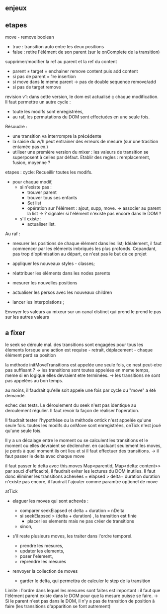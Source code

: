 ## enjeux

## etapes

move - remove boolean

- true : transition auto entre les deux positions
- false : retire l'élément de son parent (sur le onComplete de la transition)

supprimer/modifier la ref au parent et la ref du content

- parent ≠ target = enchainer remove content puis add content
- si pas de parent = 1re insertion
- si move dans le meme parent -> pas de double sequence remove/add
- si pas de target remove

revision v1:
dans cette version, le dom est actualisé ç chaque modification.
Il faut permettre un autre cycle :

- toute les modifs sont enregistrées,
- au raf, les permutations du DOM sont effectuées en une seule fois.

Résoudre :

- une transition va interrompre la précédente
- la saisie du w/h peut entrainer des erreurs de mesure (sur une trasition entamée pas ex.)
- utiliser une première version du mixer : les valeurs de transition se superposent à celles par défaut. Etablir des regles : remplacement, fusion, moyenne ?

etapes :
cycle:
Recueillir toutes les modifs.

- pour chaque modif,
  - si n'existe pas :
    - trouver parent
    - trouver tous ses enfants
    - Set list
    - opération sur l'élément : ajout, supp, move.
      -> associer au parent la list
      -> ? signaler si l'élément n'existe pas encore dans le DOM ?
  - s'il existe :
    - actualiser list.

Au raf :

- mesurer les positions de chaque élément dans les list;
  Idéalement, il faut commencer par les éléments imbriqués les plus profonds. Cepandant, pas trop d'optimisation au départ, ce n'est pas le but de ce projet
- appliquer les nouveaux styles - classes;
- réattribuer les éléments dans les nodes parents
- mesurer les nouvelles positions
- actualiser les persos avec les nouveaux children

- lancer les interpolations ;

Envoyer les valeurs au mixeur sur un canal distinct qui prend le prend le pas sur les autres valeurs

## a fixer

le seek se déroule mal.
des transitions sont engagées pour tous les élements lorsque une action est requise - retrait, déplacement - chaque élément perd sa position

la méthode initMoveTransitions est appelée une seule fois, ce nest peut-etre pas suffisant ?
-> les transitions sont toutes appelées en meme temps, meme si en logique elles devraient etre terminées. -> les transitions ne sont pas appelées au bon temps.

au moins, il faudrait qu'elle soit appele une fois par cycle ou "move" a été demandé.

echec des tests.
Le déroulement du seek n'est pas identique au deroulement régulier.
Il faut revoir la façon de réaliser l'opération.

Il faudrait tester l'hypothèse ou la méthode ontick n'est appelée qu'une seule fois.
toutes les modifs du onMove sont enregistrées, onTick n'est joué qu'une seule fois.

Il y a un décalage entre le moment ou se calculent les transitions et le moment ou elles devraient se déclencher.
en cacluant seulement les moves, je perds à quel moment ils ont lieu et si il faut effectuer des transitions.
-> il faut passer le delta avec chaque move

il faut passer le delta avec this.moves Map<parentid, Map<delta: content>>
par souci d'efficacité, il faudrait eviter les lectures du DOM inutiles. Il faut donc éliminer les transitions achevées = elapsed > delta+ duration
duration n'existe pas encore, il faudrait l'ajouter comme paramtre optionel de move

atTick

- elaguer les moves qui sont achevés :

  - comparer seekElapsed et delta + duration = nDelta
  - si seekElapsed > (delta + duration) , la transition est finie
    - placer les elements mais ne pas créer de transitions
  - sinon,

- s'il reste plusieurs moves, les traiter dans l'ordre temporel.
  - prendre les mesures,
  - updater les elements,
  - poser l'element,
  - reprendre les mesures
- renvoyer la collection de moves
  - garder le delta, qui permettra de calculer le step de la transition

Limite : l'ordre dans lequel les mesures sont faites est important : il faut que l'élément parent existe dans le DOM pour que la mesure puisse se faire.
-> Si le parent n'est pas dans le DOM, il n'y a pas de transition de position à faire (les transitions d'apparition se font autrement)

